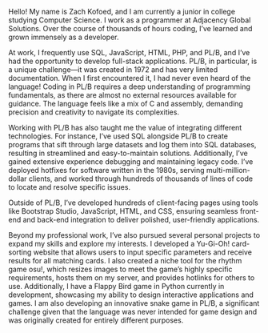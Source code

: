 Hello!
My name is Zach Kofoed, and I am currently a junior in college studying Computer Science. I work as a programmer at Adjacency Global Solutions. Over the course of thousands of hours coding, I’ve learned and grown immensely as a developer.

At work, I frequently use SQL, JavaScript, HTML, PHP, and PL/B, and I’ve had the opportunity to develop full-stack applications. PL/B, in particular, is a unique challenge—it was created in 1972 and has very limited documentation. When I first encountered it, I had never even heard of the language! Coding in PL/B requires a deep understanding of programming fundamentals, as there are almost no external resources available for guidance. The language feels like a mix of C and assembly, demanding precision and creativity to navigate its complexities.

Working with PL/B has also taught me the value of integrating different technologies. For instance, I’ve used SQL alongside PL/B to create programs that sift through large datasets and log them into SQL databases, resulting in streamlined and easy-to-maintain solutions. Additionally, I’ve gained extensive experience debugging and maintaining legacy code. I’ve deployed hotfixes for software written in the 1980s, serving multi-million-dollar clients, and worked through hundreds of thousands of lines of code to locate and resolve specific issues.

Outside of PL/B, I’ve developed hundreds of client-facing pages using tools like Bootstrap Studio, JavaScript, HTML, and CSS, ensuring seamless front-end and back-end integration to deliver polished, user-friendly applications.

Beyond my professional work, I’ve also pursued several personal projects to expand my skills and explore my interests. I developed a Yu-Gi-Oh! card-sorting website that allows users to input specific parameters and receive results for all matching cards. I also created a niche tool for the rhythm game osu!, which resizes images to meet the game’s highly specific requirements, hosts them on my server, and provides hotlinks for others to use. Additionally, I have a Flappy Bird game in Python currently in development, showcasing my ability to design interactive applications and games. I am also developing an innovative snake game in PL/B, a significant challenge given that the language was never intended for game design and was originally created for entirely different purposes.

